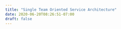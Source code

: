 ```yaml
---
title: "Single Team Oriented Service Architecture"
date: 2020-06-20T08:26:51-07:00
draft: false
---
```



